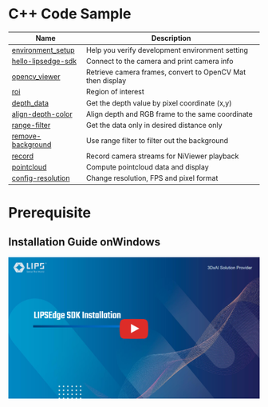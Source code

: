 # C++ Code Sample

| Name                                        | Description                                                |
| ------------------------------------------- | ---------------------------------------------------------- |
| [environment_setup](./environment_setup/)   | Help you verify development environment setting            |
| [hello-lipsedge-sdk](./hello-lipsedge-sdk/) | Connect to the camera and print camera info                |
| [opencv_viewer](./opencv_viewer/)           | Retrieve camera frames, convert to OpenCV Mat then display |
| [roi](./roi/)                               | Region of interest                                         |
| [depth_data](./depth_data/)                 | Get the depth value by pixel coordinate (x,y)              |
| [align-depth-color](./align-depth-color/)   | Align depth and RGB frame to the same coordinate           |
| [range-filter](./range-filter/)             | Get the data only in desired distance only                 |
| [remove-background](./remove-background/)   | Use range filter to filter out the background           |
| [record](./record/)                         | Record camera streams for NiViewer playback             |
| [pointcloud](./pointcloud/)                 | Compute pointcloud data and display                     |
| [config-resolution](./config-resolution/)   | Change resolution, FPS and pixel format                      |

# Prerequisite

## Installation Guide onWindows

[![Installation Guide on Windows](../.asset/sdk_installation_thumbnail.png)](https://youtu.be/qZqX6Qc6dtQ)
